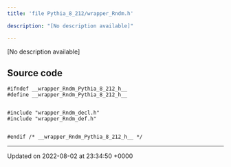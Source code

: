 ```yaml
---
title: 'file Pythia_8_212/wrapper_Rndm.h'

description: "[No description available]"

---
```







[No description available]




## Source code

```
#ifndef __wrapper_Rndm_Pythia_8_212_h__
#define __wrapper_Rndm_Pythia_8_212_h__


#include "wrapper_Rndm_decl.h"
#include "wrapper_Rndm_def.h"


#endif /* __wrapper_Rndm_Pythia_8_212_h__ */
```


-------------------------------

Updated on 2022-08-02 at 23:34:50 +0000
